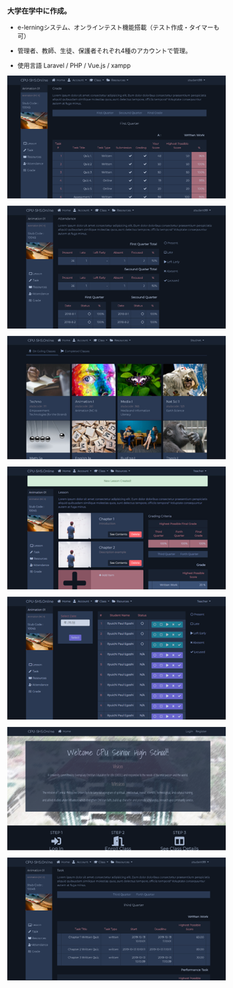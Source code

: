 ### 大学在学中に作成。
- e-lerningシステム、オンラインテスト機能搭載（テスト作成・タイマーも可）
- 管理者、教師、生徒、保護者それぞれ4種のアカウントで管理。

- 使用言語 Laravel / PHP / Vue.js / xampp

![image](./public/images/screen/3e1d6783-9dcd-4e6a-bda2-a7d07ba26467.png "image")

![image](./public/images/screen/5add53f8-b4de-4d43-8068-3a525b2a7dca.png "image")

![image](./public/images/screen/08c2116c-96ab-4ed8-8f81-6c06b6eeb617.png "image")

![image](./public/images/screen/58c0923f-555f-4f1b-9f01-36e47e0e1b66.png "image")

![image](./public/images/screen/568e91b4-dd39-461e-8e0a-b63dd916d8b0.png "image")

![image](./public/images/screen/1761e208-b2ae-44ed-9740-3566576c0026.png "image")

![image](./public/images/screen/d90522df-a642-4170-8888-3646cfd405af.png "image")
